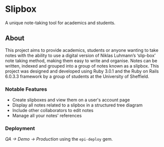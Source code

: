 # Slipbox
A unique note-taking tool for academics and students.


## About

This project aims to provide academics, students or anyone wanting to take notes with the ability to use a digital version of Niklas Luhmann’s ‘slip-box’ note taking method, making them easy to write and organise. Notes can be written, indexed and grouped into a group of notes known as a slipbox. This project was designed and developed using Ruby 3.0.1 and the Ruby on Rails 6.0.3.3 framework by a group of students at the University of Sheffield.


### Notable Features

* Create slipboxes and view them on a user's account page
* Display all notes related to a slipbox in a structured tree diagram
* Include other collaborators to edit notes
* Manage all your notes' references

### Deployment
*QA -> Demo -> Production* using the `epi-deploy` gem.

